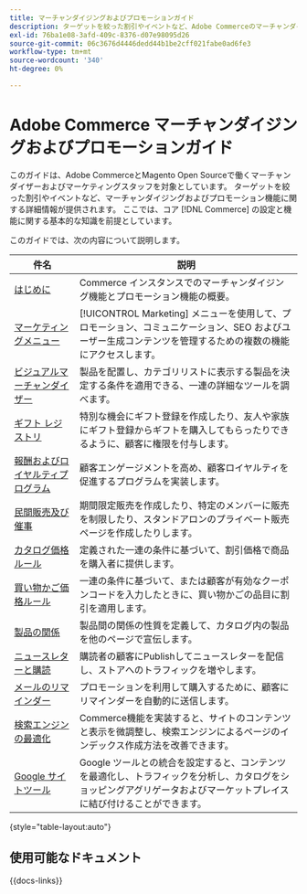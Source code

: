```yaml
---
title: マーチャンダイジングおよびプロモーションガイド
description: ターゲットを絞った割引やイベントなど、Adobe Commerceのマーチャンダイジングおよびプロモーション機能に関する詳細情報を説明します。
exl-id: 76ba1e08-3afd-409c-8376-d07e98095d26
source-git-commit: 06c3676d4446dedd44b1be2cff021fabe0ad6fe3
workflow-type: tm+mt
source-wordcount: '340'
ht-degree: 0%

---
```


# Adobe Commerce マーチャンダイジングおよびプロモーションガイド

このガイドは、Adobe CommerceとMagento Open Sourceで働くマーチャンダイザーおよびマーケティングスタッフを対象としています。 ターゲットを絞った割引やイベントなど、マーチャンダイジングおよびプロモーション機能に関する詳細情報が提供されます。 ここでは、コア [!DNL Commerce] の設定と機能に関する基本的な知識を前提としています。

このガイドでは、次の内容について説明します。

| 件名 | 説明 |
| ------- | ----------- |
| [ はじめに ](introduction.md) | Commerce インスタンスでのマーチャンダイジング機能とプロモーション機能の概要。 |
| [ マーケティングメニュー ](marketing-menu.md) | [!UICONTROL Marketing] メニューを使用して、プロモーション、コミュニケーション、SEO およびユーザー生成コンテンツを管理するための複数の機能にアクセスします。 |
| [ ビジュアルマーチャンダイザー ](visual-merchandiser.md) | 製品を配置し、カテゴリリストに表示する製品を決定する条件を適用できる、一連の詳細なツールを調べます。 |
| [ ギフト レジストリ ](gift-registries.md) | 特別な機会にギフト登録を作成したり、友人や家族にギフト登録からギフトを購入してもらったりできるように、顧客に権限を付与します。 |
| [ 報酬およびロイヤルティプログラム ](rewards-loyalty.md) | 顧客エンゲージメントを高め、顧客ロイヤルティを促進するプログラムを実装します。 |
| [ 民間販売及び催事 ](events-private-sales.md) | 期間限定販売を作成したり、特定のメンバーに販売を制限したり、スタンドアロンのプライベート販売ページを作成したりします。 |
| [ カタログ価格ルール ](price-rules-catalog.md) | 定義された一連の条件に基づいて、割引価格で商品を購入者に提供します。 |
| [ 買い物かご価格ルール ](price-rules-cart.md) | 一連の条件に基づいて、または顧客が有効なクーポンコードを入力したときに、買い物かごの品目に割引を適用します。 |
| [ 製品の関係 ](product-relationships.md) | 製品間の関係の性質を定義して、カタログ内の製品を他のページで宣伝します。 |
| [ ニュースレターと購読 ](newsletters.md) | 購読者の顧客にPublishしてニュースレターを配信し、ストアへのトラフィックを増やします。 |
| [ メールのリマインダー ](email-reminder-rules.md) | プロモーションを利用して購入するために、顧客にリマインダーを自動的に送信します。 |
| [ 検索エンジンの最適化 ](seo-overview.md) | Commerce機能を実装すると、サイトのコンテンツと表示を微調整し、検索エンジンによるページのインデックス作成方法を改善できます。 |
| [Google サイトツール ](google-tools.md) | Google ツールとの統合を設定すると、コンテンツを最適化し、トラフィックを分析し、カタログをショッピングアグリゲータおよびマーケットプレイスに結び付けることができます。 |

{style="table-layout:auto"}

## 使用可能なドキュメント

{{docs-links}}
